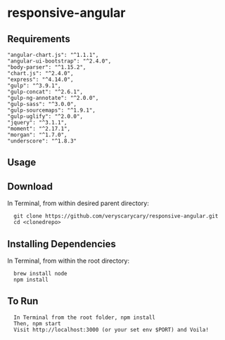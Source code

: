# responsive-angular
  
## Requirements

    "angular-chart.js": "^1.1.1",
    "angular-ui-bootstrap": "^2.4.0",
    "body-parser": "^1.15.2",
    "chart.js": "^2.4.0",
    "express": "^4.14.0",
    "gulp": "^3.9.1",
    "gulp-concat": "^2.6.1",
    "gulp-ng-annotate": "^2.0.0",
    "gulp-sass": "^3.0.0",
    "gulp-sourcemaps": "^1.9.1",
    "gulp-uglify": "^2.0.0",
    "jquery": "^3.1.1",
    "moment": "^2.17.1",
    "morgan": "^1.7.0",
    "underscore": "^1.8.3"
    
## Usage

## Download

  In Terminal, from within desired parent directory:
  
      git clone https://github.com/veryscarycary/responsive-angular.git
      cd <clonedrepo>
      
## Installing Dependencies

  In Terminal, from within the root directory:

      brew install node
      npm install

## To Run

      In Terminal from the root folder, npm install
      Then, npm start
      Visit http://localhost:3000 (or your set env $PORT) and Voila!
      
